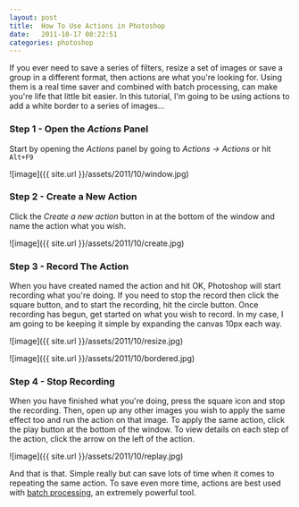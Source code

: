 ```yaml
---
layout: post
title:  How To Use Actions in Photoshop
date:   2011-10-17 00:22:51
categories: photoshop
---
```


If you ever need to save a series of filters, resize a set of images or save a group in a different format, then actions are what you're looking for. Using them is a real time saver and combined with batch processing, can make you're life that little bit easier. In this tutorial, I'm going to be using actions to add a white border to a series of images...

### Step 1 - Open the _Actions_ Panel
Start by opening the _Actions_ panel by going to _Actions -&gt; Actions_ or hit `Alt+F9`

![image]({{ site.url }}/assets/2011/10/window.jpg)

### Step 2 - Create a New Action
Click the _Create a new action_ button in at the bottom of the window and name the action what you wish.

![image]({{ site.url }}/assets/2011/10/create.jpg)

### Step 3 - Record The Action
When you have created named the action and hit OK, Photoshop will start recording what you're doing. If you need to stop the record then click the square button, and to start the recording, hit the circle button. Once recording has begun, get started on what you wish to record. In my case, I am going to be keeping it simple by expanding the canvas 10px each way.

![image]({{ site.url }}/assets/2011/10/resize.jpg)

![image]({{ site.url }}/assets/2011/10/bordered.jpg)

### Step 4 - Stop Recording
When you have finished what you're doing, press the square icon and stop the recording. Then, open up any other images you wish to apply the same effect too and run the action on that image. To apply the same action, click the play button at the bottom of the window. To view details on each step of the action, click the arrow on the left of the action.

![image]({{ site.url }}/assets/2011/10/replay.jpg)

And that is that. Simple really but can save lots of time when it comes to repeating the same action. To save even more time, actions are best used with [batch processing](http://benholland.me/photoshop/how-to-use-batch-processing-in-photoshop/), an extremely powerful tool.
